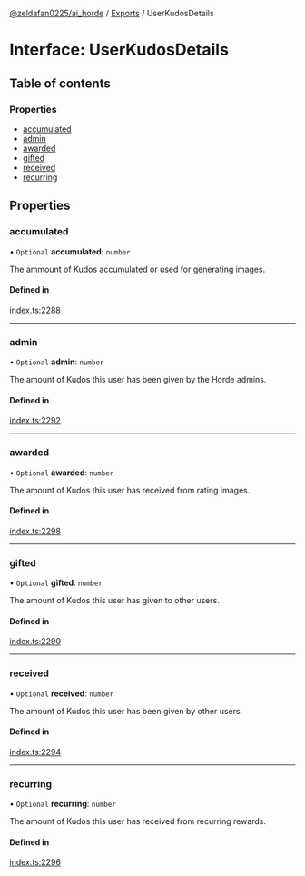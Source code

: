 [@zeldafan0225/ai_horde](../README.md) / [Exports](../modules.md) / UserKudosDetails

# Interface: UserKudosDetails

## Table of contents

### Properties

- [accumulated](UserKudosDetails.md#accumulated)
- [admin](UserKudosDetails.md#admin)
- [awarded](UserKudosDetails.md#awarded)
- [gifted](UserKudosDetails.md#gifted)
- [received](UserKudosDetails.md#received)
- [recurring](UserKudosDetails.md#recurring)

## Properties

### accumulated

• `Optional` **accumulated**: `number`

The ammount of Kudos accumulated or used for generating images.

#### Defined in

[index.ts:2288](https://github.com/ZeldaFan0225/ai_horde/blob/c593245/index.ts#L2288)

___

### admin

• `Optional` **admin**: `number`

The amount of Kudos this user has been given by the Horde admins.

#### Defined in

[index.ts:2292](https://github.com/ZeldaFan0225/ai_horde/blob/c593245/index.ts#L2292)

___

### awarded

• `Optional` **awarded**: `number`

The amount of Kudos this user has received from rating images.

#### Defined in

[index.ts:2298](https://github.com/ZeldaFan0225/ai_horde/blob/c593245/index.ts#L2298)

___

### gifted

• `Optional` **gifted**: `number`

The amount of Kudos this user has given to other users.

#### Defined in

[index.ts:2290](https://github.com/ZeldaFan0225/ai_horde/blob/c593245/index.ts#L2290)

___

### received

• `Optional` **received**: `number`

The amount of Kudos this user has been given by other users.

#### Defined in

[index.ts:2294](https://github.com/ZeldaFan0225/ai_horde/blob/c593245/index.ts#L2294)

___

### recurring

• `Optional` **recurring**: `number`

The amount of Kudos this user has received from recurring rewards.

#### Defined in

[index.ts:2296](https://github.com/ZeldaFan0225/ai_horde/blob/c593245/index.ts#L2296)
